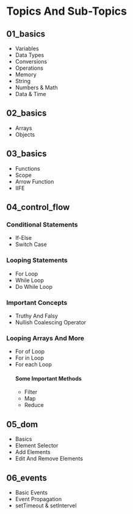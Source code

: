 # Topics And Sub-Topics
## 01_basics
- Variables
- Data Types
- Conversions
- Operations
- Memory
- String
- Numbers & Math
- Data & Time
## 02_basics
- Arrays
- Objects
## 03_basics
- Functions
- Scope
- Arrow Function
- IIFE
## 04_control_flow
### Conditional Statements
- If-Else
- Switch Case
### Looping Statements
- For Loop
- While Loop
- Do While Loop
### Important Concepts
- Truthy And Falsy
- Nullish Coalescing Operator
### Looping Arrays And More
- For of Loop
- For in Loop
- For each Loop
    #### Some Important Methods
    - Filter
    - Map
    - Reduce
## 05_dom
- Basics
- Element Selector
- Add Elements
- Edit And Remove Elements
## 06_events
- Basic Events
- Event Propagation
- setTimeout & setIntervel